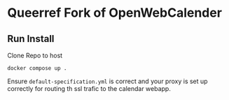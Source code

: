 # Queerref Fork of OpenWebCalender

## Run Install

Clone Repo to host

```console
docker compose up .
```

Ensure `default-specification.yml` is correct and your proxy is set up correctly for routing th ssl trafic to the calendar webapp.
